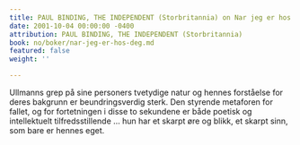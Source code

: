 ```yaml
---
title: PAUL BINDING, THE INDEPENDENT (Storbritannia) on Nar jeg er hos deg
date: 2001-10-04 00:00:00 -0400
attribution: PAUL BINDING, THE INDEPENDENT (Storbritannia)
book: no/boker/nar-jeg-er-hos-deg.md
featured: false
weight: ''

---
```

Ullmanns grep på sine personers tvetydige natur og hennes forståelse for deres bakgrunn er beundringsverdig sterk. Den styrende metaforen for fallet, og for fortetningen i disse to sekundene er både poetisk og intellektuelt tilfredsstillende … hun har et skarpt øre og blikk, et skarpt sinn, som bare er hennes eget.